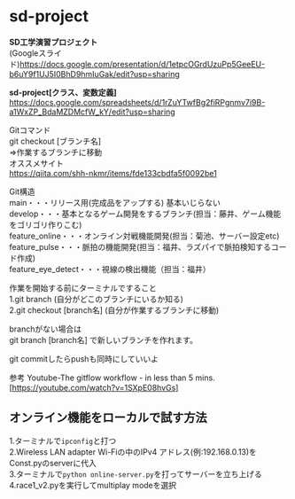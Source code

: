 # sd-project
**SD工学演習プロジェクト**  
(Googleスライド)<https://docs.google.com/presentation/d/1etpcOGrdUzuPp5GeeEU-b6uY9f1UJ5I0BhD9hmIuGak/edit?usp=sharing>

**sd-project[クラス、変数定義]**
<https://docs.google.com/spreadsheets/d/1rZuYTwfBg2fiRPgnmv7i9B-a1WxZP_BdaMZDMcfW_kY/edit?usp=sharing>

Gitコマンド  
git checkout [ブランチ名]  
⇒作業するブランチに移動  
オススメサイト  
<https://qiita.com/shh-nkmr/items/fde133cbdfa5f0092be1>


Git構造  
main・・・リリース用(完成品をアップする) 基本いじらない  
develop・・・基本となるゲーム開発をするブランチ(担当：藤井、ゲーム機能をゴリゴリ作りこむ)  
  feature_online・・・オンライン対戦機能開発(担当：菊池、サーバー設定etc)  
  feature_pulse・・・脈拍の機能開発(担当：福井、ラズパイで脈拍検知するコード作成)  
  feature_eye_detect・・・視線の検出機能（担当：福井）  

作業を開始する前にターミナルですること  
1.git branch (自分がどこのブランチにいるか知る)  
2.git checkout [branch名] (自分が作業するブランチに移動)   

branchがない場合は  
git branch [branch名] で新しいブランチを作れます。  

git commitしたらpushも同時にしていいよ  

 参考 Youtube-The gitflow workflow - in less than 5 mins.  
 [https://youtube.com/watch?v=1SXpE08hvGs]
 
## オンライン機能をローカルで試す方法
1.ターミナルで`ipconfig`と打つ  
2.Wireless LAN adapter Wi-Fiの中のIPv4 アドレス(例:192.168.0.13)をConst.pyのserverに代入  
3.ターミナルで`python online-server.py`を打ってサーバーを立ち上げる  
4.race1_v2.pyを実行してmultiplay modeを選択  
 
